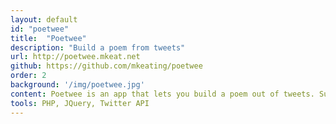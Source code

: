 ```yaml
---
layout: default
id: "poetwee"
title:  "Poetwee"
description: "Build a poem from tweets"
url: http://poetwee.mkeat.net
github: https://github.com/mkeating/poetwee
order: 2
background: '/img/poetwee.jpg'
content: Poetwee is an app that lets you build a poem out of tweets. Supply a line of poetry (or any multi-word phrase), and Poetwee will return 10 tweets for each word that includes that word. You can then swipe back and forth to select which tweet you want to use for each line in your new poem. Your original phrase becomes the "spine" of the resulting poem.
tools: PHP, JQuery, Twitter API
---
```


